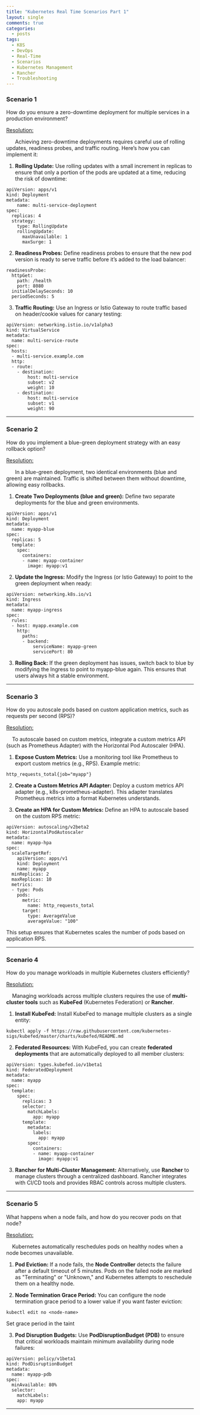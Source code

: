 ```yaml
---
title: "Kubernetes Real Time Scenarios Part 1"
layout: single
comments: true
categories:
  - posts
tags:
  - K8S
  - DevOps
  - Real-Time
  - Scenarios
  - Kubernetes Management
  - Rancher
  - Troubleshooting
---
```


### Scenario 1 

How do you ensure a zero-downtime deployment for multiple services in a production environment?

<ins>Resolution:

&nbsp;&nbsp;&nbsp;&nbsp;&nbsp;&nbsp;Achieving zero-downtime deployments requires careful use of rolling updates, readiness probes, and traffic routing. Here’s how you can implement it:

1. **Rolling Update:** Use rolling updates with a small increment in replicas to ensure that only a portion of the pods are updated at a time, reducing the risk of downtime:

```
apiVersion: apps/v1 
kind: Deployment 
metadata: 
    name: multi-service-deployment 
spec: 
  replicas: 4 
  strategy: 
    type: RollingUpdate 
    rollingUpdate: 
      maxUnavailable: 1 
      maxSurge: 1
```

2. **Readiness Probes:** Define readiness probes to ensure that the new pod version is ready to serve traffic before it’s added to the load balancer:

```
readinessProbe:
  httpGet:
    path: /health
    port: 8080
  initialDelaySeconds: 10
  periodSeconds: 5
```

3. **Traffic Routing:** Use an Ingress or Istio Gateway to route traffic based on header/cookie values for canary testing:

```
apiVersion: networking.istio.io/v1alpha3
kind: VirtualService
metadata:
  name: multi-service-route
spec:
  hosts:
  - multi-service.example.com
  http:
  - route:
    - destination:
        host: multi-service
        subset: v2 
        weight: 10
    - destination:
        host: multi-service
        subset: v1
        weight: 90
```

---

### Scenario 2

How do you implement a blue-green deployment strategy with an easy rollback option?

<ins>Resolution:

&nbsp;&nbsp;&nbsp;&nbsp;&nbsp;&nbsp;In a blue-green deployment, two identical environments (blue and green) are maintained. Traffic is shifted between them without downtime, allowing easy rollbacks.

1. **Create Two Deployments (blue and green):** Define two separate deployments for the blue and green environments.

```
apiVersion: apps/v1
kind: Deployment
metadata:
  name: myapp-blue
spec:
  replicas: 5
  template:
    spec:
      containers:
      - name: myapp-container
        image: myapp:v1
```

2. **Update the Ingress:** Modify the Ingress (or Istio Gateway) to point to the green deployment when ready:

```
apiVersion: networking.k8s.io/v1
kind: Ingress
metadata:
  name: myapp-ingress
spec:
  rules:
  - host: myapp.example.com
    http:
      paths:
      - backend:
          serviceName: myapp-green
          servicePort: 80
```

3. **Rolling Back:** If the green deployment has issues, switch back to blue by modifying the Ingress to point to myapp-blue again. This ensures that users always hit a stable environment.

---

### Scenario 3

How do you autoscale pods based on custom application metrics, such as requests per second (RPS)?

<ins>Resolution:

&nbsp;&nbsp;&nbsp;&nbsp;To autoscale based on custom metrics, integrate a custom metrics API (such as Prometheus Adapter) with the Horizontal Pod Autoscaler (HPA).

1. **Expose Custom Metrics:** Use a monitoring tool like Prometheus to export custom metrics (e.g., RPS). Example metric:

```
http_requests_total{job="myapp"}
```

2. **Create a Custom Metrics API Adapter:** Deploy a custom metrics API adapter (e.g., k8s-prometheus-adapter). This adapter translates Prometheus metrics into a format Kubernetes understands.

3. **Create an HPA for Custom Metrics:** Define an HPA to autoscale based on the custom RPS metric:

```
apiVersion: autoscaling/v2beta2
kind: HorizontalPodAutoscaler
metadata:
  name: myapp-hpa
spec:
  scaleTargetRef:
    apiVersion: apps/v1
    kind: Deployment
    name: myapp
  minReplicas: 2
  maxReplicas: 10
  metrics:
  - type: Pods
    pods:
      metric:
        name: http_requests_total
      target:
        type: AverageValue
        averageValue: "100"
```

This setup ensures that Kubernetes scales the number of pods based on application RPS.

---

### Scenario 4

How do you manage workloads in multiple Kubernetes clusters efficiently?

<ins>Resolution:

&nbsp;&nbsp;&nbsp;&nbsp;Managing workloads across multiple clusters requires the use of **multi-cluster tools** such as **KubeFed** (Kubernetes Federation) or **Rancher**.

1. **Install KubeFed:** Install KubeFed to manage multiple clusters as a single entity:

```
kubectl apply -f https://raw.githubusercontent.com/kubernetes-sigs/kubefed/master/charts/kubefed/README.md
```

2. **Federated Resources:** With KubeFed, you can create **federated deployments** that are automatically deployed to all member clusters:

```
apiVersion: types.kubefed.io/v1beta1
kind: FederatedDeployment
metadata:
  name: myapp
spec:
  template:
    spec:
      replicas: 3
      selector:
        matchLabels:
          app: myapp
      template:
        metadata:
          labels:
            app: myapp
        spec:
          containers:
          - name: myapp-container
            image: myapp:v1
```

3. **Rancher for Multi-Cluster Management:** Alternatively, use **Rancher** to manage clusters through a centralized dashboard. Rancher integrates with CI/CD tools and provides RBAC controls across multiple clusters.

---

### Scenario 5

What happens when a node fails, and how do you recover pods on that node?

<ins>Resolution:

&nbsp;&nbsp;&nbsp;&nbsp;Kubernetes automatically reschedules pods on healthy nodes when a node becomes unavailable.

1. **Pod Eviction:** If a node fails, the **Node Controller** detects the failure after a default timeout of 5 minutes. Pods on the failed node are marked as "Terminating" or "Unknown," and Kubernetes attempts to reschedule them on a healthy node.

2. **Node Termination Grace Period:** You can configure the node termination grace period to a lower value if you want faster eviction:

```
kubectl edit no <node-name>
```

Set grace period in the taint

3. **Pod Disruption Budgets:** Use **PodDisruptionBudget (PDB)** to ensure that critical workloads maintain minimum availability during node failures:

```
apiVersion: policy/v1beta1
kind: PodDisruptionBudget
metadata:
  name: myapp-pdb
spec:
  minAvailable: 80%
  selector:
    matchLabels:
    app: myapp
```

---
